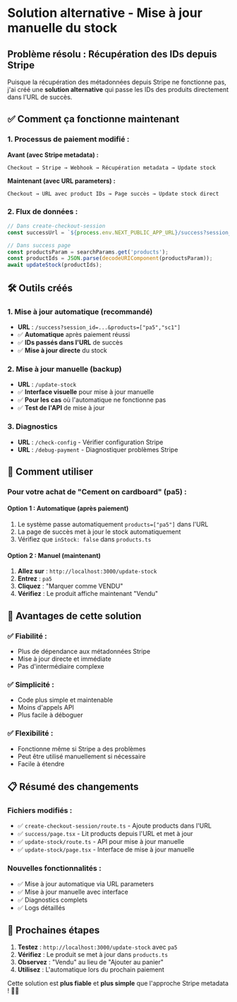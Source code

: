 # Solution alternative - Mise à jour manuelle du stock

## Problème résolu : Récupération des IDs depuis Stripe

Puisque la récupération des métadonnées depuis Stripe ne fonctionne pas, j'ai créé une **solution alternative** qui passe les IDs des produits directement dans l'URL de succès.

## ✅ Comment ça fonctionne maintenant

### 1. Processus de paiement modifié :

**Avant (avec Stripe metadata) :**
```
Checkout → Stripe → Webhook → Récupération metadata → Update stock
```

**Maintenant (avec URL parameters) :**
```
Checkout → URL avec product IDs → Page succès → Update stock direct
```

### 2. Flux de données :

```javascript
// Dans create-checkout-session
const successUrl = `${process.env.NEXT_PUBLIC_APP_URL}/success?session_id={CHECKOUT_SESSION_ID}&products=${encodeURIComponent(JSON.stringify(items.map(it => it.id)))}`;

// Dans success page
const productsParam = searchParams.get('products');
const productIds = JSON.parse(decodeURIComponent(productsParam));
await updateStock(productIds);
```

## 🛠️ Outils créés

### 1. Mise à jour automatique (recommandé)
- **URL** : `/success?session_id=...&products=["pa5","sc1"]`
- ✅ **Automatique** après paiement réussi
- ✅ **IDs passés dans l'URL** de succès
- ✅ **Mise à jour directe** du stock

### 2. Mise à jour manuelle (backup)
- **URL** : `/update-stock`
- ✅ **Interface visuelle** pour mise à jour manuelle
- ✅ **Pour les cas** où l'automatique ne fonctionne pas
- ✅ **Test de l'API** de mise à jour

### 3. Diagnostics
- **URL** : `/check-config` - Vérifier configuration Stripe
- **URL** : `/debug-payment` - Diagnostiquer problèmes Stripe

## 🚀 Comment utiliser

### Pour votre achat de "Cement on cardboard" (pa5) :

#### Option 1 : Automatique (après paiement)
1. Le système passe automatiquement `products=["pa5"]` dans l'URL
2. La page de succès met à jour le stock automatiquement
3. Vérifiez que `inStock: false` dans `products.ts`

#### Option 2 : Manuel (maintenant)
1. **Allez sur** : `http://localhost:3000/update-stock`
2. **Entrez** : `pa5`
3. **Cliquez** : "Marquer comme VENDU"
4. **Vérifiez** : Le produit affiche maintenant "Vendu"

## 🔧 Avantages de cette solution

### ✅ **Fiabilité** :
- Plus de dépendance aux métadonnées Stripe
- Mise à jour directe et immédiate
- Pas d'intermédiaire complexe

### ✅ **Simplicité** :
- Code plus simple et maintenable
- Moins d'appels API
- Plus facile à déboguer

### ✅ **Flexibilité** :
- Fonctionne même si Stripe a des problèmes
- Peut être utilisé manuellement si nécessaire
- Facile à étendre

## 📋 Résumé des changements

### Fichiers modifiés :
- ✅ `create-checkout-session/route.ts` - Ajoute products dans l'URL
- ✅ `success/page.tsx` - Lit products depuis l'URL et met à jour
- ✅ `update-stock/route.ts` - API pour mise à jour manuelle
- ✅ `update-stock/page.tsx` - Interface de mise à jour manuelle

### Nouvelles fonctionnalités :
- ✅ Mise à jour automatique via URL parameters
- ✅ Mise à jour manuelle avec interface
- ✅ Diagnostics complets
- ✅ Logs détaillés

## 🎯 Prochaines étapes

1. **Testez** : `http://localhost:3000/update-stock` avec `pa5`
2. **Vérifiez** : Le produit se met à jour dans `products.ts`
3. **Observez** : "Vendu" au lieu de "Ajouter au panier"
4. **Utilisez** : L'automatique lors du prochain paiement

Cette solution est **plus fiable** et **plus simple** que l'approche Stripe metadata ! 🎨✨
